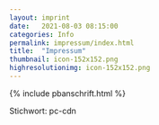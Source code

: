 ```yaml
---
layout: imprint
date:   2021-08-03 08:15:00
categories: Info
permalink: impressum/index.html
title:  "Impressum"
thumbnail: icon-152x152.png
highresolutionimg: icon-152x152.png
---
```


<!-- entry-content -->
{% include pbanschrift.html %}
<p>Stichwort: pc-cdn</p>
<!-- .entry-content -->
